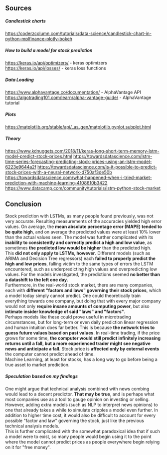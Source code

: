 ## Sources
##### Candlestick charts
https://coderzcolumn.com/tutorials/data-science/candlestick-chart-in-python-mplfinance-plotly-bokeh 
##### How to build a model for stock prediction
https://keras.io/api/optimizers/ - keras optimizers
https://keras.io/api/losses/ - keras loss functions

##### Data Loading
https://www.alphavantage.co/documentation/ - AlphaVantage API
https://algotrading101.com/learn/alpha-vantage-guide/ - AlphaVantage tutorial

##### Plots
https://matplotlib.org/stable/api/_as_gen/matplotlib.pyplot.subplot.html

##### Theory
https://www.kdnuggets.com/2018/11/keras-long-short-term-memory-lstm-model-predict-stock-prices.html
https://towardsdatascience.com/lstm-time-series-forecasting-predicting-stock-prices-using-an-lstm-model-6223e9644a2f
https://towardsdatascience.com/is-it-possible-to-predict-stock-prices-with-a-neural-network-d750af3de50b
https://towardsdatascience.com/what-happened-when-i-tried-market-prediction-with-machine-learning-4108610b3422
https://www.datacamp.com/community/tutorials/lstm-python-stock-market

## Conclusion
Stock prediction with LSTMs, as many people found previously, was not very accurate. Resulting measurements of the accuracies yielded high error values.  On average, the **mean absolute percentage error (MAPE) tended to be quite high**, and on average the predicted values were at least 10% lower than the actual values seen. The model was further complicated with its **inability to consistently and correctly predict a high and low value**, as sometimes **the predicted low would be higher** than the predicted high.  
This **did not only apply to LSTMs, however**. Different models (such as ARIMA and Decision Tree regressors) each **failed to properly predict the high and low prices**, falling victim to the same types of errors the LSTM encountered, such as underpredicting high values and overpredicting low values. For the models investigated, the predictions seemed **no better than a datashift to the left one day**.  
Furthermore, in the real-world stock market, there are many companies, each with **different "factors and laws" governing their stock prices**, which a model today simply cannot predict. One could theoretically train everything towards one company, but doing that with every major company would not only **require insane amounts of computing power**, but also **intimate insider knowledge of said "laws" and "factors"**.  
Perhaps models like these could prove useful in microtrading circumstances, but for long-term or even daily prediction linear regression and human intuition does far better. This is because **the network tries to guess future values based on past values**. In real-time trading, if the price grows for some time, **the computer would still predict infinitely increasing returns until a fall, but a more experienced trader might see negative news and anticipate a fall**. Stock price is **affected only by external events** the computer cannot predict ahead of time.  
Machine Learning, at least for stocks, has a long way to go before being a true asset to market prediction.  
##### Speculation based on my findings
One might argue that technical analysis combined with news combing would lead to a decent predictor. **That may be true**, and is perhaps what most companies use as a tool to gauge opinion on investing or selling. However, adding extra models (such as NLP to interpret news opinions) to one that already takes a while to simulate cripples a model even further. In addition to higher time cost, it would also be difficult to account for every possible "factor and law" governing the stock, just like the previous technical analysis models.  
This is further complicated with the somewhat paradoxical idea that if such a model were to exist, so many people would begin using it to the point where the model cannot predict prices as people everywhere begin relying on it for "free money".  
